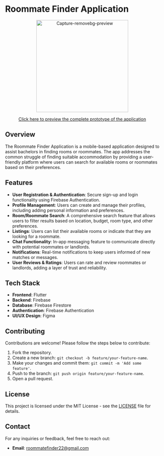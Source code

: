 # Roommate Finder Application

<p align="center">
  <img src="https://github.com/user-attachments/assets/ecdda772-3cf4-469c-96f5-058510762340" alt="Capture-removebg-preview" width="300"/>
</p>
<p align="center">
  <a href="(https://www.figma.com/proto/4wHIdMKB3vanO1QnKnaveu/Roommate-Finder?node-id=21-315&starting-point-node-id=1%3A2&t=bzKblPuT8zZhWWdV-1)" target="_blank">Click here to preview the complete prototype of the application</a>
</p>



## Overview


The Roommate Finder Application is a mobile-based application designed to assist bachelors in finding rooms or roommates. The app addresses the common struggle of finding suitable accommodation by providing a user-friendly platform where users can search for available rooms or roommates based on their preferences.

## Features

- **User Registration & Authentication**: Secure sign-up and login functionality using Firebase Authentication.
- **Profile Management**: Users can create and manage their profiles, including adding personal information and preferences.
- **Room/Roommate Search**: A comprehensive search feature that allows users to filter results based on location, budget, room type, and other preferences.
- **Listings**: Users can list their available rooms or indicate that they are looking for a roommate.
- **Chat Functionality**: In-app messaging feature to communicate directly with potential roommates or landlords.
- **Notifications**: Real-time notifications to keep users informed of new matches or messages.
- **User Reviews & Ratings**: Users can rate and review roommates or landlords, adding a layer of trust and reliability.

## Tech Stack

- **Frontend**: Flutter
- **Backend**: Firebase
- **Database**: Firebase Firestore
- **Authentication**: Firebase Authentication
- **UI/UX Design**: Figma

## Contributing

Contributions are welcome! Please follow the steps below to contribute:

1. Fork the repository.
2. Create a new branch: `git checkout -b feature/your-feature-name`.
3. Make your changes and commit them: `git commit -m 'Add some feature'`.
4. Push to the branch: `git push origin feature/your-feature-name`.
5. Open a pull request.

## License

This project is licensed under the MIT License - see the [LICENSE](LICENSE) file for details.

## Contact

For any inquiries or feedback, feel free to reach out:

- **Email**: [roommatefinder22@gmail.com](mailto:roommatefinder22@gmail.com)
